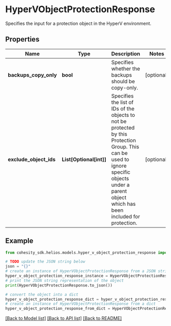 # HyperVObjectProtectionResponse

Specifies the input for a protection object in the HyperV environment.

## Properties

Name | Type | Description | Notes
------------ | ------------- | ------------- | -------------
**backups_copy_only** | **bool** | Specifies whether the backups should be copy-only. | [optional] 
**exclude_object_ids** | **List[Optional[int]]** | Specifies the list of IDs of the objects to not be protected by this Protection Group. This can be used to ignore specific objects under a parent object which has been included for protection. | [optional] 

## Example

```python
from cohesity_sdk.helios.models.hyper_v_object_protection_response import HyperVObjectProtectionResponse

# TODO update the JSON string below
json = "{}"
# create an instance of HyperVObjectProtectionResponse from a JSON string
hyper_v_object_protection_response_instance = HyperVObjectProtectionResponse.from_json(json)
# print the JSON string representation of the object
print(HyperVObjectProtectionResponse.to_json())

# convert the object into a dict
hyper_v_object_protection_response_dict = hyper_v_object_protection_response_instance.to_dict()
# create an instance of HyperVObjectProtectionResponse from a dict
hyper_v_object_protection_response_from_dict = HyperVObjectProtectionResponse.from_dict(hyper_v_object_protection_response_dict)
```
[[Back to Model list]](../README.md#documentation-for-models) [[Back to API list]](../README.md#documentation-for-api-endpoints) [[Back to README]](../README.md)


